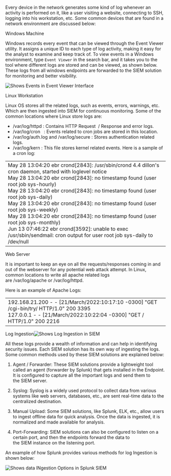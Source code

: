 Every device in the network generates some kind of log whenever an activity is performed on it, like a user visiting a website, connecting to SSH, logging into his workstation, etc. Some common devices that are found in a network environment are discussed below:

Windows Machine

Windows records every event that can be viewed through the Event Viewer utility. It assigns a unique ID to each type of log activity, making it easy for the analyst to examine and keep track of. To view events in a Windows environment, type `Event Viewer` in the search bar, and it takes you to the tool where different logs are stored and can be viewed, as shown below. These logs from all windows endpoints are forwarded to the SIEM solution for monitoring and better visibility.

![Shows Events in Event Viewer Interface](https://tryhackme-images.s3.amazonaws.com/user-uploads/5e8dd9a4a45e18443162feab/room-content/30beed26fc514cb7f52773b88a4510b9.gif)

Linux Workstation

Linux OS stores all the related logs, such as events, errors, warnings, etc. Which are then ingested into SIEM for continuous monitoring. Some of the common locations where Linux store logs are:

- /var/log/httpd : Contains HTTP Request  / Response and error logs.
- /var/log/cron   : Events related to cron jobs are stored in this location.
- /var/log/auth.log and /var/log/secure : Stores authentication related logs.  
- /var/log/kern : This file stores kernel related events.
Here is a sample of a cron log:

|   |
|---|
|May 28 13:04:20 ebr crond[2843]: /usr/sbin/crond 4.4 dillon's cron daemon, started with loglevel notice  <br>May 28 13:04:20 ebr crond[2843]: no timestamp found (user root job sys-hourly)  <br>May 28 13:04:20 ebr crond[2843]: no timestamp found (user root job sys-daily)  <br>May 28 13:04:20 ebr crond[2843]: no timestamp found (user root job sys-weekly)  <br>May 28 13:04:20 ebr crond[2843]: no timestamp found (user root job sys-monthly)  <br>Jun 13 07:46:22 ebr crond[3592]: unable to exec /usr/sbin/sendmail: cron output for user root job sys-daily to /dev/null|

Web Server  

It is important to keep an eye on all the requests/responses coming in and out of the webserver for any potential web attack attempt. In Linux, common locations to write all apache related logs are /var/log/apache or /var/log/httpd.

Here is an example of Apache Logs:

|   |
|---|
|192.168.21.200 - - [21/March/2022:10:17:10 -0300] "GET /cgi-bin/try/ HTTP/1.0" 200 3395<br>127.0.0.1 - - [21/March/2022:10:22:04 -0300] "GET / HTTP/1.0" 200 2216|

Log Ingestion![Shows Log Ingestion in SIEM](https://tryhackme-images.s3.amazonaws.com/user-uploads/5e8dd9a4a45e18443162feab/room-content/593abd2bfd9fb31329bd1a6a80bf5ee0.png)

All these logs provide a wealth of information and can help in identifying security issues. Each SIEM solution has its own way of ingesting the logs. Some common methods used by these SIEM solutions are explained below:  

1) Agent / Forwarder: These SIEM solutions provide a lightweight tool called an agent (forwarder by Splunk) that gets installed in the Endpoint. It is configured to capture all the important logs and send them to the SIEM server.  

2) Syslog: Syslog is a widely used protocol to collect data from various systems like web servers, databases, etc., are sent real-time data to the centralized destination.

3) Manual Upload: Some SIEM solutions, like Splunk, ELK, etc., allow users to ingest offline data for quick analysis. Once the data is ingested, it is normalized and made available for analysis.

4) Port-Forwarding: SIEM solutions can also be configured to listen on a certain port, and then the endpoints forward the data to the SIEM instance on the listening port.

An example of how Splunk provides various methods for log Ingestion is shown below:

![Shows data INgestion Options in Splunk SIEM](https://tryhackme-images.s3.amazonaws.com/user-uploads/5e8dd9a4a45e18443162feab/room-content/82d3a3a56537be4635c58cc10caee050.png)